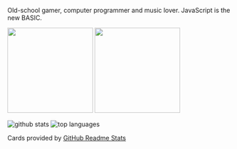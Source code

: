 Old-school gamer, computer programmer and music lover. JavaScript is the new BASIC.

<a href="https://audiomotion.me"><img src="https://audiomotion.me/docs/img/audioMotion-header.png" height="192"></a> <a href="https://audiomotion.dev"><img src="https://audiomotion.dev/cover.png" height="192"></a>

![github stats](https://github-readme-stats.vercel.app/api?username=hvianna&theme=gruvbox&show_icons=true&include_all_commits=true) ![top languages](https://github-readme-stats.vercel.app/api/top-langs/?username=hvianna&theme=gruvbox&layout=compact)

Cards provided by [GitHub Readme Stats](https://github.com/anuraghazra/github-readme-stats)
